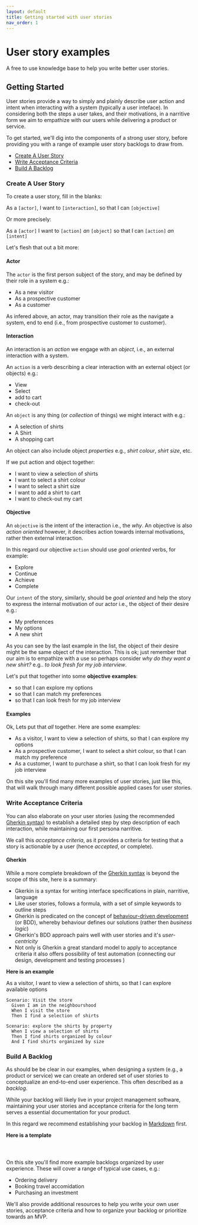 ```yaml
---
layout: default
title: Getting started with user stories
nav_order: 1
---
```


# User story examples

A free to use knowledge base to help you write better user stories.

## Getting Started

User stories provide a way to simply and plainly describe user action and intent when interacting with a system (typically a user inteface). In considering both the steps a user takes, and their motivations, in a narritive form we aim to empathize with our users while delivering a product or service.

To get started, we'll dig into the components of a strong user story, before providing you with a range of example user story backlogs to draw from.

- [Create A User Story](#create-a-user-story)
- [Write Acceptance Criteria](#elaborate-acceptance-criteria)
- [Build A Backlog](#build-a-backlog)

### Create A User Story

To create a user story, fill in the blanks:

As a `[actor]`, I want to `[interaction]`, so that I can `[objective]`

Or more precisely:

As a `[actor]` I want to `[action]` _an_ `[object]` so that I can `[action]` _an_ `[intent]`

Let's flesh that out a bit more:

#### Actor

The `actor` is the first person subject of the story, and may be defined by their role in a system e.g.:

- As a new visitor
- As a prospective customer
- As a customer

As infered above, an actor, may transition their role as the navigate a system, end to end (i.e., from prospective customer to customer).

#### Interaction

An interaction is an _action_ we engage with an _object_, i.e., an external interaction with a system.

An `action` is a verb describing a clear interaction with an external object (or objects) e.g.:

- View
- Select
- add to cart
- check-out

An `object` is any thing (or _collection_ of things) we might interact with e.g.:

- A selection of shirts
- A Shirt
- A shopping cart

An object can also include object _properties_ e.g., _shirt colour_, _shirt size_, etc.

If we put action and object together:

- I want to view a selection of shirts
- I want to select a shirt colour
- I want to select a shirt size
- I want to add a shirt to cart
- I want to check-out my cart

#### Objective

An `objective` is the intent of the interaction i.e., the _why_. An objective is also _action oriented_ however, it describes action towards internal motivations, rather then external interaction.

In this regard our objective `action` should use _goal oriented_ verbs, for example:

- Explore
- Continue
- Achieve
- Complete

Our `intent` of the story, similarly, should be _goal oriented_ and help the story to express the internal motivation of our actor i.e., the object of their desire e.g.:

- My preferences
- My options
- A new shirt

As you can see by the last example in the list, the object of their desire might be the same object of the interaction. This is ok; just remember that our aim is to empathize with a use so perhaps consider _why do they want a new shirt?_ e.g.. _to look fresh for my job interview_.

Let's put that together into some **objective examples**:

- so that I can explore my options
- so that I can match my preferences
- so that I can look fresh for my job interview

#### Examples

Ok, Lets put that _all_ together. Here are some examples:

- As a visitor, I want to view a selection of shirts, so that I can explore my options
- As a prospective customer, I want to select a shirt colour, so that I can match my preference
- As a customer, I want to purchase a shirt, so that I can look fresh for my job interview

On this site you'll find many more examples of user stories, just like this, that will walk through many different possible applied cases for user stories.

### Write Acceptance Criteria

You can also elaborate on your user stories (using the recommended [Gherkin syntax](https://cucumber.io/docs/gherkin/reference/)) to establish a detailed step by step description of each interaction, while maintaining our first persona narritive.

We call this _acceptance criteria_, as it provides a criteria for testing that a story is actionable by a user (hence _accepted_, or complete).

#### Gherkin

While a more complete breakdown of the [Gherkin syntax](https://cucumber.io/docs/gherkin/reference/) is beyond the scope of this site, here is a summary:

- Gkerkin is a syntax for writing interface specifications in plain, narritive, language
- Like user stories, follows a formula, with a set of simple keywords to outline steps
- Gherkin is predicated on the concept of [behaviour-driven development](https://cucumber.io/docs/bdd/) (or BDD), whereby behaviour defines our solutions (rather then _business logic_)
- Gherkin's BDD approach pairs well with user stories and it's _user-centricity_
- Not only is Gherkin a great standard model to apply to acceptance criteria it also offers possibility of test automation (connecting our design, development and testing processes )

**Here is an example**

As a visitor, I want to view a selection of shirts, so that I can explore available options

```
Scenario: Visit the store
  Given I am in the neighbourshood
  When I visit the store
  Then I find a selection of shirts

Scenario: explore the shirts by property
  When I view a selection of shirts
  Then I find shirts organized by colour
  And I find shirts organized by size
```

### Build A Backlog

As should be be clear in our examples, when designing a system (e.g., a product or service) we can create an ordered set of user stories to conceptualize an end-to-end user experience. This often described as a _backlog_.

While your backlog will likely live in your project management software, maintaining your user stories and acceptance criteria for the long term serves a essential documentation for your product.

In this regard we recommend establishing your backlog in [Markdown](https://github.com/adam-p/markdown-here/wiki/Markdown-Cheatsheet) first.

**Here is a template**

```



```

On this site you'll find more example backlogs organized by user experience. These will cover a range of typical use cases, e.g.:

- Ordering delivery
- Booking travel accomidation
- Purchasing an investment

We'll also provide additional resources to help you write your own user stories, acceptance criteria and how to organize your backlog or prioritize towards an MVP.
